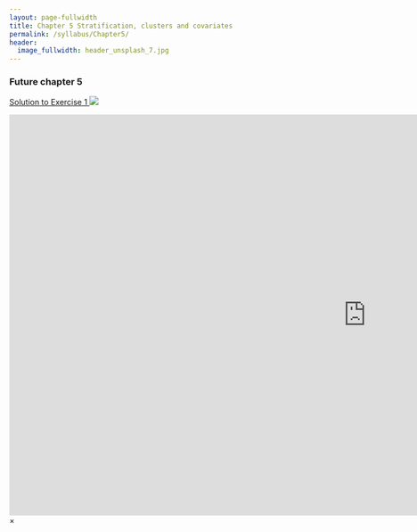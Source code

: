 ```yaml
---
layout: page-fullwidth
title: Chapter 5 Stratification, clusters and covariates
permalink: /syllabus/Chapter5/
header:
  image_fullwidth: header_unsplash_7.jpg
---
```


### Future chapter 5

<a href="#" data-reveal-id="videoModal">Solution to Exercise 1 <img src="{{base.siteurl}}/images/video48.png"></a>


<div id="videoModal" class="reveal-modal large" data-reveal="">
  <div class="flex-video widescreen vimeo" style="display: block;">
    <iframe width="1280" height="720" src="https://www.youtube.com/embed/mSVPvLeGawU" frameborder="0" allowfullscreen></iframe>
  </div>
  <a class="close-reveal-modal">&#215;</a>
</div>

